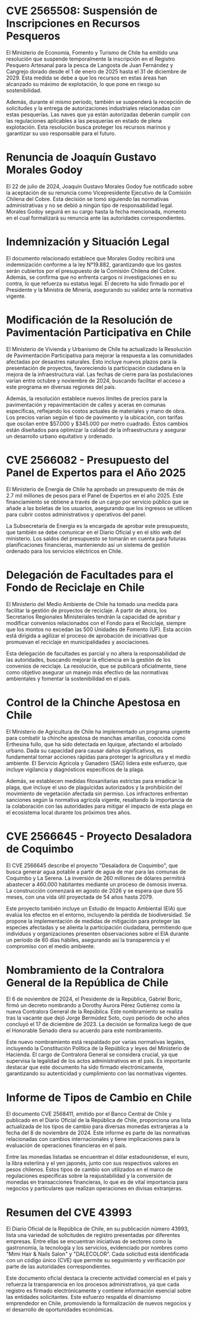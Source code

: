 <h1>CVE 2565508: Suspensión de Inscripciones en Recursos Pesqueros</h1>
<p>El Ministerio de Economía, Fomento y Turismo de Chile ha emitido una resolución que suspende temporalmente la inscripción en el Registro Pesquero Artesanal para la pesca de Langosta de Juan Fernández y Cangrejo dorado desde el 1 de enero de 2025 hasta el 31 de diciembre de 2029. Esta medida se debe a que los recursos en estas áreas han alcanzado su máximo de explotación, lo que pone en riesgo su sostenibilidad.</p>
<p>Además, durante el mismo período, también se suspenderá la recepción de solicitudes y la entrega de autorizaciones industriales relacionadas con estas pesquerías. Las naves que ya están autorizadas deberán cumplir con las regulaciones aplicables a las pesquerías en estado de plena explotación. Esta resolución busca proteger los recursos marinos y garantizar su uso responsable para el futuro.</p>
<h1>Renuncia de Joaquín Gustavo Morales Godoy</h1>
<p>El 22 de julio de 2024, Joaquín Gustavo Morales Godoy fue notificado sobre la aceptación de su renuncia como Vicepresidente Ejecutivo de la Comisión Chilena del Cobre. Esta decisión se tomó siguiendo las normativas administrativas y no se debió a ningún tipo de responsabilidad legal. Morales Godoy seguirá en su cargo hasta la fecha mencionada, momento en el cual formalizará su renuncia ante las autoridades correspondientes.</p>
<h1>Indemnización y Situación Legal</h1>
<p>El documento relacionado establece que Morales Godoy recibirá una indemnización conforme a la ley N°19.882, garantizando que los gastos serán cubiertos por el presupuesto de la Comisión Chilena del Cobre. Además, se confirma que no enfrenta cargos ni investigaciones en su contra, lo que refuerza su estatus legal. El decreto ha sido firmado por el Presidente y la Ministra de Minería, asegurando su validez ante la normativa vigente.</p>

<h1>Modificación de la Resolución de Pavimentación Participativa en Chile</h1>
<p>El Ministerio de Vivienda y Urbanismo de Chile ha actualizado la Resolución de Pavimentación Participativa para mejorar la respuesta a las comunidades afectadas por desastres naturales. Esto incluye nuevos plazos para la presentación de proyectos, favoreciendo la participación ciudadana en la mejora de la infraestructura vial. Las fechas de cierre para las postulaciones varían entre octubre y noviembre de 2024, buscando facilitar el acceso a este programa en diversas regiones del país.</p>
<p>Además, la resolución establece nuevos límites de precios para la pavimentación y repavimentación de calles y aceras en comunas específicas, reflejando los costos actuales de materiales y mano de obra. Los precios varían según el tipo de pavimento y la ubicación, con tarifas que oscilan entre $57.000 y $345.000 por metro cuadrado. Estos cambios están diseñados para optimizar la calidad de la infraestructura y asegurar un desarrollo urbano equitativo y ordenado.</p>


<h1>CVE 2566082 - Presupuesto del Panel de Expertos para el Año 2025</h1>
<p>El Ministerio de Energía de Chile ha aprobado un presupuesto de más de 2.7 mil millones de pesos para el Panel de Expertos en el año 2025. Este financiamiento se obtiene a través de un cargo por servicio público que se añade a las boletas de los usuarios, asegurando que los ingresos se utilicen para cubrir costos administrativos y operativos del panel.</p>
<p>La Subsecretaría de Energía es la encargada de aprobar este presupuesto, que también se debe comunicar en el Diario Oficial y en el sitio web del ministerio. Los saldos del presupuesto se tomarán en cuenta para futuras planificaciones financieras, manteniendo así un sistema de gestión ordenado para los servicios eléctricos en Chile.</p>


<h1>Delegación de Facultades para el Fondo de Reciclaje en Chile</h1>
<p>El Ministerio del Medio Ambiente de Chile ha tomado una medida para facilitar la gestión de proyectos de reciclaje. A partir de ahora, los Secretarios Regionales Ministeriales tendrán la capacidad de aprobar y modificar convenios relacionados con el Fondo para el Reciclaje, siempre que los montos no excedan las 500 Unidades de Fomento (UF). Esta acción está dirigida a agilizar el proceso de aprobación de iniciativas que promuevan el reciclaje en municipalidades y asociaciones.</p>
<p>Esta delegación de facultades es parcial y no altera la responsabilidad de las autoridades, buscando mejorar la eficiencia en la gestión de los convenios de reciclaje. La resolución, que se publicará oficialmente, tiene como objetivo asegurar un manejo más efectivo de las normativas ambientales y fomentar la sostenibilidad en el país.</p>

<h1>Control de la Chinche Apestosa en Chile</h1>

<p>El Ministerio de Agricultura de Chile ha implementado un programa urgente para combatir la chinche apestosa de manchas amarillas, conocida como Erthesina fullo, que ha sido detectada en Iquique, afectando el arbolado urbano. Dada su capacidad para causar daños significativos, es fundamental tomar acciones rápidas para proteger la agricultura y el medio ambiente. El Servicio Agrícola y Ganadero (SAG) lidera este esfuerzo, que incluye vigilancia y diagnósticos específicos de la plaga.</p>

<p>Además, se establecen medidas fitosanitarias estrictas para erradicar la plaga, que incluye el uso de plaguicidas autorizados y la prohibición del movimiento de vegetación afectada sin permiso. Los infractores enfrentan sanciones según la normativa agrícola vigente, resaltando la importancia de la colaboración con las autoridades para mitigar el impacto de esta plaga en el ecosistema local durante los próximos tres años.</p>

<h1>CVE 2566645 - Proyecto Desaladora de Coquimbo</h1>
<p>El CVE 2566645 describe el proyecto "Desaladora de Coquimbo", que busca generar agua potable a partir de agua de mar para las comunas de Coquimbo y La Serena. La inversión de 260 millones de dólares permitirá abastecer a 460.000 habitantes mediante un proceso de ósmosis inversa. La construcción comenzará en agosto de 2026 y se espera que dure 55 meses, con una vida útil proyectada de 54 años hasta 2079.</p>
<p>Este proyecto también incluye un Estudio de Impacto Ambiental (EIA) que evalúa los efectos en el entorno, incluyendo la pérdida de biodiversidad. Se propone la implementación de medidas de mitigación para proteger las especies afectadas y se alienta la participación ciudadana, permitiendo que individuos y organizaciones presenten observaciones sobre el EIA durante un período de 60 días hábiles, asegurando así la transparencia y el compromiso con el medio ambiente.</p>

<h1>Nombramiento de la Contralora General de la República de Chile</h1>
<p>El 6 de noviembre de 2024, el Presidente de la República, Gabriel Boric, firmó un decreto nombrando a Dorothy Aurora Pérez Gutiérrez como la nueva Contralora General de la República. Este nombramiento se realiza tras la vacante que dejó Jorge Bermúdez Soto, cuyo periodo de ocho años concluyó el 17 de diciembre de 2023. La decisión se formaliza luego de que el Honorable Senado diera su acuerdo para este nombramiento.</p>
<p>Este nuevo nombramiento está respaldado por varias normativas legales, incluyendo la Constitución Política de la República y leyes del Ministerio de Hacienda. El cargo de Contralora General se considera crucial, ya que supervisa la legalidad de los actos administrativos en el país. Es importante destacar que este documento ha sido firmado electrónicamente, garantizando su autenticidad y cumplimiento con las normativas vigentes.</p>
<h1>Informe de Tipos de Cambio en Chile</h1>
<p>El documento CVE 2568411, emitido por el Banco Central de Chile y publicado en el Diario Oficial de la República de Chile, proporciona una lista actualizada de los tipos de cambio para diversas monedas extranjeras a la fecha del 8 de noviembre de 2024. Este informe es parte de las normativas relacionadas con cambios internacionales y tiene implicaciones para la evaluación de operaciones financieras en el país.</p>
<p>Entre las monedas listadas se encuentran el dólar estadounidense, el euro, la libra esterlina y el yen japonés, junto con sus respectivos valores en pesos chilenos. Estos tipos de cambio son utilizados en el marco de regulaciones específicas sobre la reajustabilidad y la conversión de monedas en transacciones financieras, lo que es de vital importancia para negocios y particulares que realizan operaciones en divisas extranjeras.</p>

<h1>Resumen del CVE 43993</h1>
<p>El Diario Oficial de la República de Chile, en su publicación número 43993, lista una variedad de solicitudes de registro presentadas por diferentes empresas. Entre ellas se encuentran iniciativas de sectores como la gastronomía, la tecnología y los servicios, evidenciado por nombres como "Mimi Hair & Nails Salon" y "DALECOLOR". Cada solicitud está identificada con un código único (CVE) que permite su seguimiento y verificación por parte de las autoridades correspondientes.</p>
<p>Este documento oficial destaca la creciente actividad comercial en el país y refuerza la transparencia en los procesos administrativos, ya que cada registro es firmado electrónicamente y contiene información esencial sobre las entidades solicitantes. Este esfuerzo respalda el dinamismo emprendedor en Chile, promoviendo la formalización de nuevos negocios y el desarrollo de oportunidades económicas.</p>
